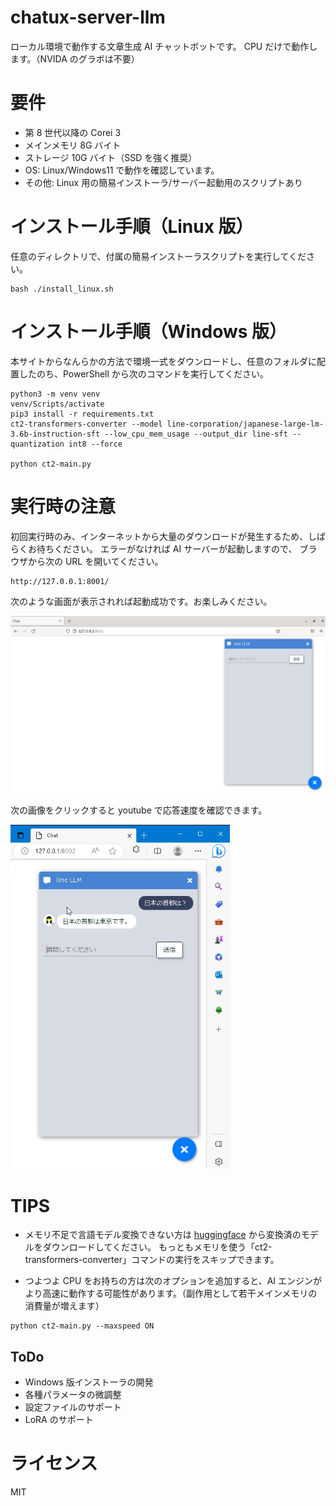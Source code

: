 # chatux-server-llm

ローカル環境で動作する文章生成 AI チャットボットです。
CPU だけで動作します。（NVIDA のグラボは不要）

# 要件

- 第 8 世代以降の Corei 3
- メインメモリ 8G バイト
- ストレージ 10G バイト（SSD を強く推奨）
- OS: Linux/Windows11 で動作を確認しています。
- その他: Linux 用の簡易インストーラ/サーバー起動用のスクリプトあり

# インストール手順（Linux 版）

任意のディレクトリで、付属の簡易インストーラスクリプトを実行してください。

```
bash ./install_linux.sh
```

# インストール手順（Windows 版）

本サイトからなんらかの方法で環境一式をダウンロードし、任意のフォルダに配置したのち、PowerShell から次のコマンドを実行してください。

```
python3 -m venv venv
venv/Scripts/activate
pip3 install -r requirements.txt
ct2-transformers-converter --model line-corporation/japanese-large-lm-3.6b-instruction-sft --low_cpu_mem_usage --output_dir line-sft --quantization int8 --force

python ct2-main.py
```

# 実行時の注意

初回実行時のみ、インターネットから大量のダウンロードが発生するため、しばらくお待ちください。
エラーがなければ AI サーバーが起動しますので、
ブラウザから次の URL を開いてください。

```
http://127.0.0.1:8001/
```

次のような画面が表示されれば起動成功です。お楽しみください。

![Alt text](img/img01.png)

次の画像をクリックすると youtube で応答速度を確認できます。

[![応答イメージ](img/img02.png)](https://youtu.be/h3-edtm-NLQ)

# TIPS

- メモリ不足で言語モデル変換できない方は
  [huggingface](https://huggingface.co/sehiro/LINE-ct2-jp)
  から変換済のモデルをダウンロードしてください。
  もっともメモリを使う「ct2-transformers-converter」コマンドの実行をスキップできます。

- つよつよ CPU をお持ちの方は次のオプションを追加すると、AI エンジンがより高速に動作する可能性があります。（副作用として若干メインメモリの消費量が増えます）

```
python ct2-main.py --maxspeed ON
```

## ToDo

- Windows 版インストーラの開発
- 各種パラメータの微調整
- 設定ファイルのサポート
- LoRA のサポート

# ライセンス

MIT
